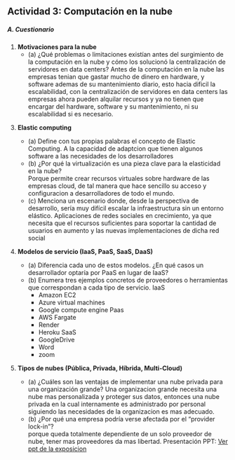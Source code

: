 ## **Actividad 3: Computación en la nube**

##### A. Cuestionario

1. **Motivaciones para la nube**  
   - (a) ¿Qué problemas o limitaciones existían antes del surgimiento de la computación en la nube y cómo los solucionó la centralización de servidores en data centers?
    Antes de la computación en la nube las empresas tenian que gastar mucho de dinero en hardware,  y software ademas  de su mantenimiento diario, esto hacia dificil la escalabilidad, con la centralización de servidores en data centers las empresas ahora pueden alquilar recursos y ya no tienen que encargar del hardware, software y su mantenimiento, ni su escalabilidad si es necesario.

<!--   - (b) ¿Por qué se habla de “The Power Wall” y cómo influyó la aparición de procesadores multi-core en la evolución hacia la nube?

2. **Clusters y load balancing**  
   - (a) Explica cómo la necesidad de atender grandes volúmenes de tráfico en sitios web condujo a la adopción de clústeres y balanceadores de carga. 

   - (b) Describe un ejemplo práctico de cómo un desarrollador de software puede beneficiarse del uso de load balancers para una aplicación web. -->


3. **Elastic computing**  
   - (a) Define con tus propias palabras el concepto de Elastic Computing.
   A la capacidad de adaptcion que tienen algunos software a las necesidades de los desarrolladores  
   - (b) ¿Por qué la virtualización es una pieza clave para la elasticidad en la nube?  
   Porque permite crear recursos virtuales sobre hardware de las empresas cloud, de tal manera que hace sencillo su acceso y configuracion a desarrolladores de todo el mundo.
   - (c) Menciona un escenario donde, desde la perspectiva de desarrollo, sería muy difícil escalar la infraestructura sin un entorno elástico.
   Aplicaciones de redes sociales en crecimiento, ya que necesita que el recursos suficientes para soportar la cantidad de usuarios en aumento y las nuevas implementaciones de dicha red social

4. **Modelos de servicio (IaaS, PaaS, SaaS, DaaS)**
  
   - (a) Diferencia cada uno de estos modelos. ¿En qué casos un desarrollador optaría por PaaS en lugar de IaaS?  
   - (b) Enumera tres ejemplos concretos de proveedores o herramientas que correspondan a cada tipo de servicio.
      IaaS
       - Amazon EC2
       - Azure virtual machines
       - Google compute engine
      Paas
       - AWS Fargate 
       - Render
       - Heroku
      SaaS
       - GoogleDrive
       - Word
       - zoom
5. **Tipos de nubes (Pública, Privada, Híbrida, Multi-Cloud)**  
   - (a) ¿Cuáles son las ventajas de implementar una nube privada para una organización grande?
      Una organizacion grande necesita una nube mas personalizada y proteger sus datos, entonces una nube privada en la cual internamente es administrado por personal siguiendo las necesidades de la organizacion es mas adecuado.
   - (b) ¿Por qué una empresa podría verse afectada por el “provider lock-in”?  
      porque queda totalmente dependiente de un solo proveedor de nube, tener mas proveedores da mas libertad. 
Presentación PPT:
[Ver ppt de la exposicion](/presentaciones/DS_Actividad3.pdf)
